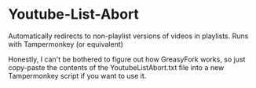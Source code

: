 # Youtube-List-Abort
Automatically redirects to non-playlist versions of videos in playlists. Runs with Tampermonkey (or equivalent)


Honestly, I can't be bothered to figure out how GreasyFork works, so just copy-paste the contents of the YoutubeListAbort.txt file into a new Tampermonkey script if you want to use it.
